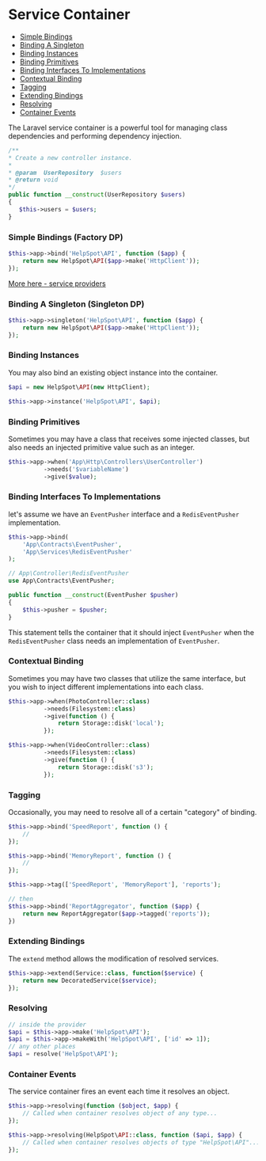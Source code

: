# Service Container

* [Simple Bindings](#simple-bindings-factory-dp)
* [Binding A Singleton](#binding-a-singleton-singleton-dp)
* [Binding Instances](#binding-instances)
* [Binding Primitives](#binding-primitives)
* [Binding Interfaces To Implementations](#binding-interfaces-to-implementations)
* [Contextual Binding](#contextual-binding)
* [Tagging](#tagging)
* [Extending Bindings](#extending-bindings)
* [Resolving](#resolving)
* [Container Events](#container-events)

The Laravel service container is a powerful tool for managing class dependencies and performing dependency injection.
```php
/**
* Create a new controller instance.
*
* @param  UserRepository  $users
* @return void
*/
public function __construct(UserRepository $users)
{
   $this->users = $users;
}
```

### Simple Bindings (Factory DP)
```php
$this->app->bind('HelpSpot\API', function ($app) {
    return new HelpSpot\API($app->make('HttpClient'));
});
```
[More here - service providers](./service-providers.md/#simple-bindings)

### Binding A Singleton (Singleton DP)
```php
$this->app->singleton('HelpSpot\API', function ($app) {
    return new HelpSpot\API($app->make('HttpClient'));
});
```

### Binding Instances
You may also bind an existing object instance into the container.
```php
$api = new HelpSpot\API(new HttpClient);

$this->app->instance('HelpSpot\API', $api);
```

### Binding Primitives
Sometimes you may have a class that receives some injected classes, but also needs an injected primitive value such as an integer.
```php
$this->app->when('App\Http\Controllers\UserController')
          ->needs('$variableName')
          ->give($value);
```

### Binding Interfaces To Implementations
let's assume we have an `EventPusher` interface and a `RedisEventPusher` implementation.
```php
$this->app->bind(
    'App\Contracts\EventPusher',
    'App\Services\RedisEventPusher'
);

// App\Controller\RedisEventPusher
use App\Contracts\EventPusher;

public function __construct(EventPusher $pusher)
{
    $this->pusher = $pusher;
}
```
This statement tells the container that it should inject `EventPusher` when the <code>RedisEventPusher</code> class needs an implementation of <code>EventPusher</code>.

### Contextual Binding
Sometimes you may have two classes that utilize the same interface, but you wish to inject different implementations into each class.
```php
$this->app->when(PhotoController::class)
          ->needs(Filesystem::class)
          ->give(function () {
              return Storage::disk('local');
          });

$this->app->when(VideoController::class)
          ->needs(Filesystem::class)
          ->give(function () {
              return Storage::disk('s3');
          });
```

### Tagging
Occasionally, you may need to resolve all of a certain "category" of binding.
```php
$this->app->bind('SpeedReport', function () {
    //
});

$this->app->bind('MemoryReport', function () {
    //
});

$this->app->tag(['SpeedReport', 'MemoryReport'], 'reports');

// then
$this->app->bind('ReportAggregator', function ($app) {
    return new ReportAggregator($app->tagged('reports'));
})
```

### Extending Bindings
The <code>extend</code> method allows the modification of resolved services.
```php
$this->app->extend(Service::class, function($service) {
    return new DecoratedService($service);
});
```

### Resolving
```php
// inside the provider
$api = $this->app->make('HelpSpot\API');
$api = $this->app->makeWith('HelpSpot\API', ['id' => 1]);
// any other places
$api = resolve('HelpSpot\API');
```

### Container Events
The service container fires an event each time it resolves an object.
```php
$this->app->resolving(function ($object, $app) {
    // Called when container resolves object of any type...
});

$this->app->resolving(HelpSpot\API::class, function ($api, $app) {
    // Called when container resolves objects of type "HelpSpot\API"...
});
```
